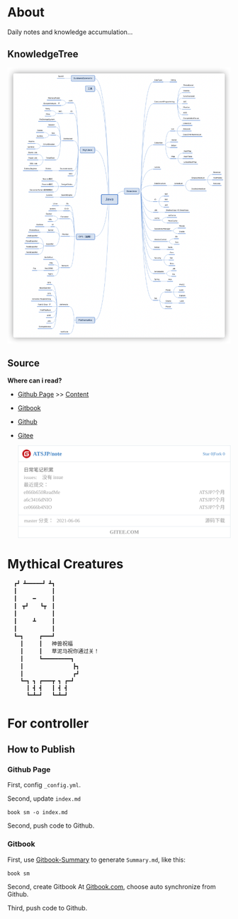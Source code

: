 # About

Daily notes and knowledge accumulation...

## KnowledgeTree

![KnowledgeTree](README.assets/image-20211221214627583.png)

## Source
**Where can i read?**

- [Github Page](https://atsjp.github.io/note/) >> [Content ](https://atsjp.github.io/note/SUMMARY.html)
- [Gitbook](https://atsjp.gitbook.io/)
- [Github](https://github.com/atsjp/note)
- [Gitee](https://gitee.com/atsjp/note) 
  
  [![ATSJP/note](README.assets/widget_card.svg)]()

# Mythical Creatures

```
  ┏┛ ┻━━━━━┛ ┻┓
  ┃　　　　　　 ┃
  ┃　　　━　　　┃
  ┃　┳┛　  ┗┳　┃
  ┃　　　　　　 ┃
  ┃　　　┻　　　┃
  ┃　　　　　　 ┃
  ┗━┓　　　┏━━━┛
    ┃　　　┃   神兽祝福
    ┃　　　┃   草泥马祝你通过关！
    ┃　　　┗━━━━━━━━━┓
    ┃　　　　　　　    ┣┓
    ┃　　　　         ┏┛
    ┗━┓ ┓ ┏━━━┳ ┓ ┏━┛
      ┃ ┫ ┫   ┃ ┫ ┫
      ┗━┻━┛   ┗━┻━┛
```

# For controller

## How to Publish

### Github Page

First, config `_config.yml`.

Second, update `index.md`
```shell
book sm -o index.md
```

Second, push code to Github.

### Gitbook

First, use [Gitbook-Summary](https://github.com/imfly/gitbook-summary) to generate `Summary.md`, like this:

```shell
book sm
```
Second, create Gitbook At [Gitbook.com](https://www.gitbook.com/), choose auto synchronize from Github.

Third, push code to Github.









